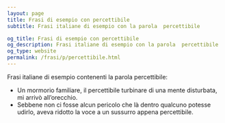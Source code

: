 ```yaml
---
layout: page
title: Frasi di esempio con percettibile 
subtitle: Frasi italiane di esempio con la parola  percettibile

og_title: Frasi di esempio con percettibile 
og_description: Frasi italiane di esempio con la parola  percettibile
og_type: website
permalink: /frasi/p/percettibile.html
---
```


Frasi italiane di esempio contenenti la parola percettibile:


- Un mormorio familiare, il percettibile turbinare di una mente disturbata, mi arrivò all’orecchio.
- Sebbene non ci fosse alcun pericolo che là dentro qualcuno potesse udirlo, aveva ridotto la voce a un sussurro appena percettibile.
